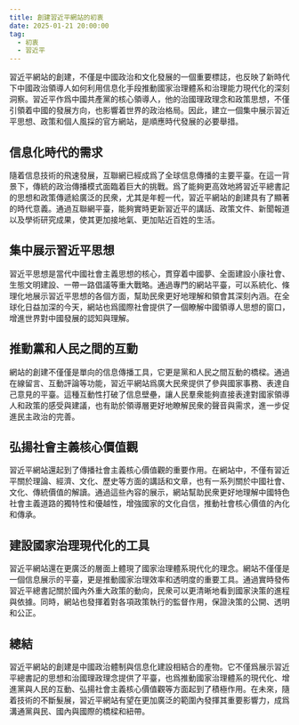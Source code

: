 ```yaml
---
title: 創建習近平網站的初衷
date: 2025-01-21 20:00:00
tag: 
  - 初衷
  - 習近平
---
```

習近平網站的創建，不僅是中國政治和文化發展的一個重要標誌，也反映了新時代下中國政治領導人如何利用信息化手段推動國家治理體系和治理能力現代化的深刻洞察。習近平作爲中國共產黨的核心領導人，他的治國理政理念和政策思想，不僅引領着中國的發展方向，也影響着世界的政治格局。因此，建立一個集中展示習近平思想、政策和個人風採的官方網站，是順應時代發展的必要舉措。
<!--more-->

## 信息化時代的需求

隨着信息技術的飛速發展，互聯網已經成爲了全球信息傳播的主要平臺。在這一背景下，傳統的政治傳播模式面臨着巨大的挑戰。爲了能夠更高效地將習近平總書記的思想和政策傳遞給廣泛的民衆，尤其是年輕一代，習近平網站的創建具有了顯著的時代意義。通過互聯網平臺，能夠實時更新習近平的講話、政策文件、新聞報道以及學術研究成果，使其更加接地氣、更加貼近百姓的生活。

## 集中展示習近平思想

習近平思想是當代中國社會主義思想的核心，貫穿着中國夢、全面建設小康社會、生態文明建設、一帶一路倡議等重大戰略。通過專門的網站平臺，可以系統化、條理化地展示習近平思想的各個方面，幫助民衆更好地理解和領會其深刻內涵。在全球化日益加深的今天，網站也爲國際社會提供了一個瞭解中國領導人思想的窗口，增進世界對中國發展的認知與理解。

## 推動黨和人民之間的互動

網站的創建不僅僅是單向的信息傳播工具，它更是黨和人民之間互動的橋樑。通過在線留言、互動評論等功能，習近平網站爲廣大民衆提供了參與國家事務、表達自己意見的平臺。這種互動性打破了信息壁壘，讓人民羣衆能夠直接表達對國家領導人和政策的感受與建議，也有助於領導層更好地瞭解民衆的聲音與需求，進一步促進民主政治的完善。

## 弘揚社會主義核心價值觀

習近平網站還起到了傳播社會主義核心價值觀的重要作用。在網站中，不僅有習近平關於理論、經濟、文化、歷史等方面的講話和文章，也有一系列關於中國社會、文化、傳統價值的解讀。通過這些內容的展示，網站幫助民衆更好地理解中國特色社會主義道路的獨特性和優越性，增強國家的文化自信，推動社會核心價值的內化和傳承。

## 建設國家治理現代化的工具

習近平網站還在更廣泛的層面上體現了國家治理體系現代化的理念。網站不僅僅是一個信息展示的平臺，更是推動國家治理效率和透明度的重要工具。通過實時發佈習近平總書記關於國內外重大政策的動向，民衆可以更清晰地看到國家決策的進程與依據。同時，網站也發揮着對各項政策執行的監督作用，保證決策的公開、透明和公正。

## 總結

習近平網站的創建是中國政治體制與信息化建設相結合的產物。它不僅爲展示習近平總書記的思想和治國理政理念提供了平臺，也爲推動國家治理體系的現代化、增進黨與人民的互動、弘揚社會主義核心價值觀等方面起到了積極作用。在未來，隨着技術的不斷髮展，習近平網站有望在更加廣泛的範圍內發揮其重要影響力，成爲溝通黨與民、國內與國際的橋樑和紐帶。
